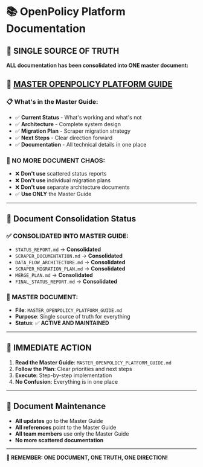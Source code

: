 # 📚 **OpenPolicy Platform Documentation**

## 🎯 **SINGLE SOURCE OF TRUTH**

**ALL documentation has been consolidated into ONE master document:**

## 📖 **[MASTER OPENPOLICY PLATFORM GUIDE](MASTER_OPENPOLICY_PLATFORM_GUIDE.md)**

### **📋 What's in the Master Guide:**
- ✅ **Current Status** - What's working and what's not
- ✅ **Architecture** - Complete system design
- ✅ **Migration Plan** - Scraper migration strategy
- ✅ **Next Steps** - Clear direction forward
- ✅ **Documentation** - All technical details in one place

### **🚨 NO MORE DOCUMENT CHAOS:**
- ❌ **Don't use** scattered status reports
- ❌ **Don't use** individual migration plans
- ❌ **Don't use** separate architecture documents
- ✅ **Use ONLY** the Master Guide

---

## 🔄 **Document Consolidation Status**

### **✅ CONSOLIDATED INTO MASTER GUIDE:**
- `STATUS_REPORT.md` → **Consolidated**
- `SCRAPER_DOCUMENTATION.md` → **Consolidated**
- `DATA_FLOW_ARCHITECTURE.md` → **Consolidated**
- `SCRAPER_MIGRATION_PLAN.md` → **Consolidated**
- `MERGE_PLAN.md` → **Consolidated**
- `FINAL_STATUS_REPORT.md` → **Consolidated**

### **📖 MASTER DOCUMENT:**
- **File**: `MASTER_OPENPOLICY_PLATFORM_GUIDE.md`
- **Purpose**: Single source of truth for everything
- **Status**: ✅ **ACTIVE AND MAINTAINED**

---

## 🚀 **IMMEDIATE ACTION**

1. **Read the Master Guide**: `MASTER_OPENPOLICY_PLATFORM_GUIDE.md`
2. **Follow the Plan**: Clear priorities and next steps
3. **Execute**: Step-by-step implementation
4. **No Confusion**: Everything is in one place

---

## 📝 **Document Maintenance**

- **All updates** go to the Master Guide
- **All references** point to the Master Guide
- **All team members** use only the Master Guide
- **No more scattered documentation**

---

**🎯 REMEMBER: ONE DOCUMENT, ONE TRUTH, ONE DIRECTION!**
